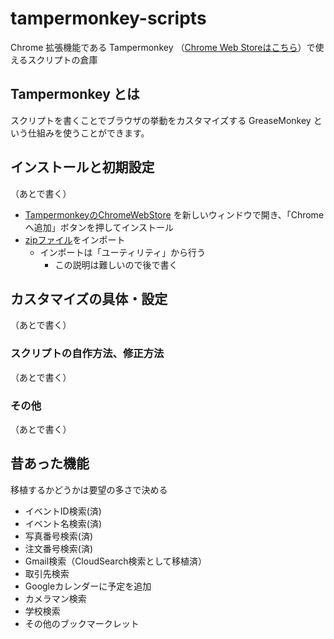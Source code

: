 # tampermonkey-scripts

Chrome 拡張機能である Tampermonkey （[Chrome Web Storeはこちら](https://chrome.google.com/webstore/detail/tampermonkey/dhdgffkkebhmkfjojejmpbldmpobfkfo/related?hl=ja)）で使えるスクリプトの倉庫

## Tampermonkey とは

スクリプトを書くことでブラウザの挙動をカスタマイズする GreaseMonkey という仕組みを使うことができます。


## インストールと初期設定

（あとで書く）

- [TampermonkeyのChromeWebStore](https://chrome.google.com/webstore/detail/tampermonkey/dhdgffkkebhmkfjojejmpbldmpobfkfo/related?hl=ja) を新しいウィンドウで開き、「Chromeへ追加」ボタンを押してインストール
- [zipファイル](https://github.com/tetsunosuke/tampermonkey-scripts/raw/dev/resources/import.zip)をインポート
    - インポートは「ユーティリティ」から行う
        - この説明は難しいので後で書く

## カスタマイズの具体・設定

（あとで書く）

### スクリプトの自作方法、修正方法

（あとで書く）

### その他

（あとで書く）

## 昔あった機能

移植するかどうかは要望の多さで決める

- イベントID検索(済)
- イベント名検索(済)
- 写真番号検索(済)
- 注文番号検索(済)
- Gmail検索（CloudSearch検索として移植済）
- 取引先検索
- Googleカレンダーに予定を追加
- カメラマン検索
- 学校検索
- その他のブックマークレット


